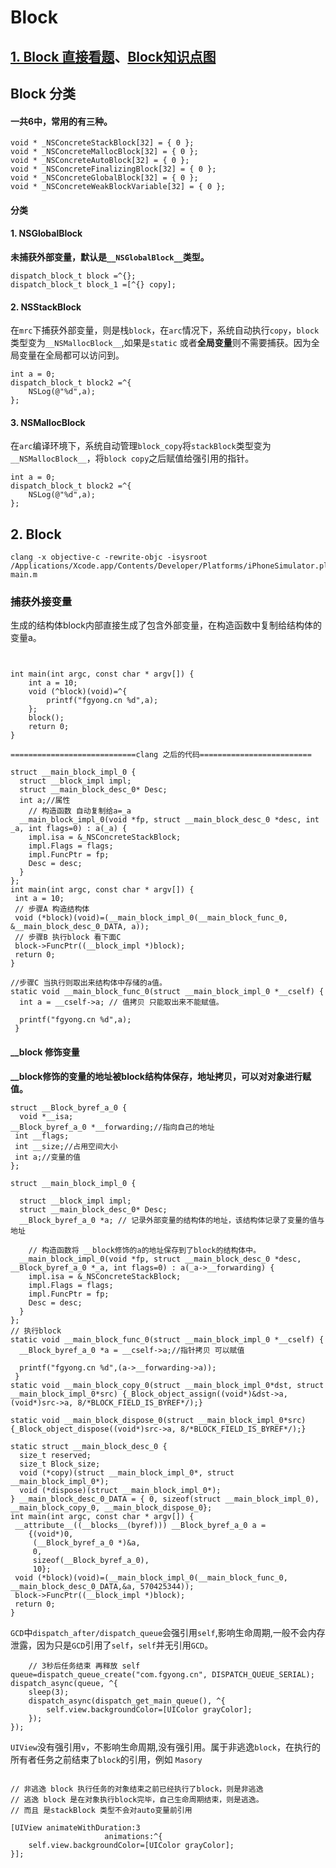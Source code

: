 # Block


## [1. Block 直接看题](./block_ti.md)、[Block知识点图](./img/block.png)
## Block 分类
#### **一共6中，常用的有三种。**

```
void * _NSConcreteStackBlock[32] = { 0 };
void * _NSConcreteMallocBlock[32] = { 0 };
void * _NSConcreteAutoBlock[32] = { 0 };
void * _NSConcreteFinalizingBlock[32] = { 0 };
void * _NSConcreteGlobalBlock[32] = { 0 };
void * _NSConcreteWeakBlockVariable[32] = { 0 };
```

#### 分类
#### 1. __NSGlobalBlock__
 
 **未捕获外部变量，默认是`__NSGlobalBlock__`类型。**
 
```
dispatch_block_t block =^{};
dispatch_block_t block_1 =[^{} copy];
```
#### 2. __NSStackBlock__
 
 在`mrc`下捕获外部变量，则是栈`block`，在`arc`情况下，系统自动执行`copy`，`block`类型变为`__NSMallocBlock__`,如果是`static` 或者**全局变量**则不需要捕获。因为全局变量在全局都可以访问到。
 
```
int a = 0;
dispatch_block_t block2 =^{
	NSLog(@"%d",a);
};
```
#### 3. __NSMallocBlock__

在`arc`编译环境下，系统自动管理`block_copy`将`stackBlock`类型变为`__NSMallocBlock__`，将`block copy`之后赋值给强引用的指针。

```
int a = 0;
dispatch_block_t block2 =^{
	NSLog(@"%d",a);
};
```
## 2. Block

```
clang -x objective-c -rewrite-objc -isysroot /Applications/Xcode.app/Contents/Developer/Platforms/iPhoneSimulator.platform/Developer/SDKs/iPhoneSimulator.sdk main.m
```

### 捕获外接变量

生成的结构体block内部直接生成了包含外部变量，在构造函数中复制给结构体的变量a。



```


int main(int argc, const char * argv[]) {
	int a = 10;
	void (^block)(void)=^{
		printf("fgyong.cn %d",a);
	};
	block();
	return 0;
}

============================clang 之后的代码=========================

struct __main_block_impl_0 {
  struct __block_impl impl;
  struct __main_block_desc_0* Desc;
  int a;//属性
	// 构造函数 自动复制给a=_a
  __main_block_impl_0(void *fp, struct __main_block_desc_0 *desc, int _a, int flags=0) : a(_a) {
    impl.isa = &_NSConcreteStackBlock;
    impl.Flags = flags;
    impl.FuncPtr = fp;
    Desc = desc;
  }
};
int main(int argc, const char * argv[]) {
 int a = 10;
 // 步骤A 构造结构体
 void (*block)(void)=(__main_block_impl_0(__main_block_func_0, &__main_block_desc_0_DATA, a));
 // 步骤B 执行block 看下面C
 block->FuncPtr((__block_impl *)block);
 return 0;
}

//步骤C 当执行则取出来结构体中存储的a值。
static void __main_block_func_0(struct __main_block_impl_0 *__cself) {
  int a = __cself->a; // 值拷贝 只能取出来不能赋值。

  printf("fgyong.cn %d",a);
 }
```

#### __block 修饰变量
**__block修饰的变量的地址被block结构体保存，地址拷贝，可以对对象进行赋值。**

```
struct __Block_byref_a_0 {
  void *__isa;
__Block_byref_a_0 *__forwarding;//指向自己的地址
 int __flags;
 int __size;//占用空间大小
 int a;//变量的值
};

struct __main_block_impl_0 {
  
  struct __block_impl impl;
  struct __main_block_desc_0* Desc;
  __Block_byref_a_0 *a; // 记录外部变量的结构体的地址，该结构体记录了变量的值与地址
  
	// 构造函数将 __block修饰的a的地址保存到了block的结构体中。
  __main_block_impl_0(void *fp, struct __main_block_desc_0 *desc, __Block_byref_a_0 *_a, int flags=0) : a(_a->__forwarding) {
    impl.isa = &_NSConcreteStackBlock;
    impl.Flags = flags;
    impl.FuncPtr = fp;
    Desc = desc;
  }
};
// 执行block
static void __main_block_func_0(struct __main_block_impl_0 *__cself) {
  __Block_byref_a_0 *a = __cself->a;//指针拷贝 可以赋值

  printf("fgyong.cn %d",(a->__forwarding->a));
 }
static void __main_block_copy_0(struct __main_block_impl_0*dst, struct __main_block_impl_0*src) {_Block_object_assign((void*)&dst->a, (void*)src->a, 8/*BLOCK_FIELD_IS_BYREF*/);}

static void __main_block_dispose_0(struct __main_block_impl_0*src) {_Block_object_dispose((void*)src->a, 8/*BLOCK_FIELD_IS_BYREF*/);}

static struct __main_block_desc_0 {
  size_t reserved;
  size_t Block_size;
  void (*copy)(struct __main_block_impl_0*, struct __main_block_impl_0*);
  void (*dispose)(struct __main_block_impl_0*);
} __main_block_desc_0_DATA = { 0, sizeof(struct __main_block_impl_0), __main_block_copy_0, __main_block_dispose_0};
int main(int argc, const char * argv[]) {
 __attribute__((__blocks__(byref))) __Block_byref_a_0 a =
	{(void*)0,
	 (__Block_byref_a_0 *)&a,
	 0,
	 sizeof(__Block_byref_a_0),
	 10};
 void (*block)(void)=(__main_block_impl_0(__main_block_func_0, __main_block_desc_0_DATA,&a, 570425344));
 block->FuncPtr((__block_impl *)block);
 return 0;
}
```


`GCD`中`dispatch_after/dispatch_queue`会强引用`self`,影响生命周期,一般不会内存泄露，因为只是`GCD`引用了`self`，`self`并无引用`GCD`。

```objc
	// 3秒后任务结束 再释放 self
queue=dispatch_queue_create("com.fgyong.cn", DISPATCH_QUEUE_SERIAL);
dispatch_async(queue, ^{
	sleep(3);
	dispatch_async(dispatch_get_main_queue(), ^{
		self.view.backgroundColor=[UIColor grayColor];
	});
});
```

`UIView`没有强引用`v`，不影响生命周期,没有强引用。属于非逃逸`block`，在执行的所有者任务之前结束了`block`的引用，例如 `Masory`

```objc

// 非逃逸 block 执行任务的对象结束之前已经执行了block，则是非逃逸
// 逃逸 block 是在对象执行block完毕，自己生命周期结束，则是逃逸。
// 而且 是stackBlock 类型不会对auto变量前引用

[UIView animateWithDuration:3
					 animations:^{
    self.view.backgroundColor=[UIColor grayColor];
}];
```

